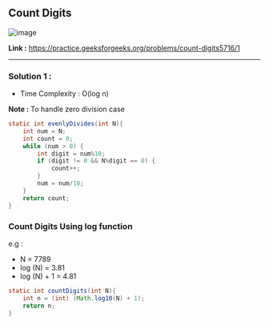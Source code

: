 ## Count Digits 

![image](https://user-images.githubusercontent.com/23376002/224471035-3784ee9d-cdb0-4dfe-bbfe-4d6b543e89f2.png)

**Link :** https://practice.geeksforgeeks.org/problems/count-digits5716/1

--------------------------------------------------------------------------------------------------------------------------------------------------------


### Solution 1 : 

- Time Complexity : O(log n)

**Note :** To handle zero division case

```java
static int evenlyDivides(int N){
    int num = N;
    int count = 0;
    while (num > 0) {
        int digit = num%10;
        if (digit != 0 && N%digit == 0) {
            count++;
        }
        num = num/10;
    }
    return count;
}

```

### Count Digits Using log function

e.g :
- N = 7789
- log (N) = 3.81
- log (N) + 1 = 4.81


```java
static int countDigits(int N){
    int n = (int) (Math.log10(N) + 1);
    return n;
}

```
